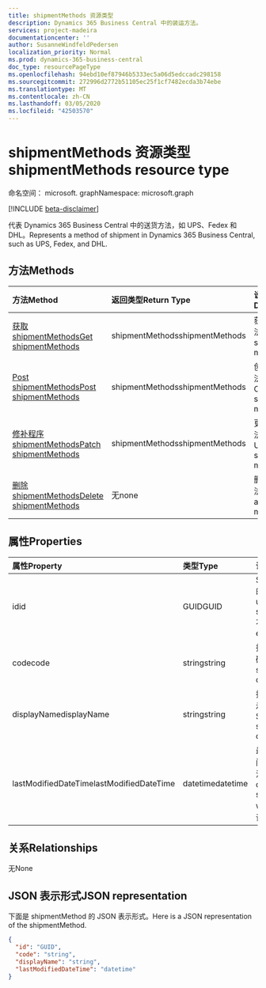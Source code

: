 ```yaml
---
title: shipmentMethods 资源类型
description: Dynamics 365 Business Central 中的装运方法。
services: project-madeira
documentationcenter: ''
author: SusanneWindfeldPedersen
localization_priority: Normal
ms.prod: dynamics-365-business-central
doc_type: resourcePageType
ms.openlocfilehash: 94ebd10ef87946b5333ec5a06d5edccadc298158
ms.sourcegitcommit: 272996d2772b51105ec25f1cf7482ecda3b74ebe
ms.translationtype: MT
ms.contentlocale: zh-CN
ms.lasthandoff: 03/05/2020
ms.locfileid: "42503570"
---
```

# <a name="shipmentmethods-resource-type"></a><span data-ttu-id="84c90-103">shipmentMethods 资源类型</span><span class="sxs-lookup"><span data-stu-id="84c90-103">shipmentMethods resource type</span></span>

<span data-ttu-id="84c90-104">命名空间： microsoft. graph</span><span class="sxs-lookup"><span data-stu-id="84c90-104">Namespace: microsoft.graph</span></span>

[!INCLUDE [beta-disclaimer](../../includes/beta-disclaimer.md)]

<span data-ttu-id="84c90-105">代表 Dynamics 365 Business Central 中的送货方法，如 UPS、Fedex 和 DHL。</span><span class="sxs-lookup"><span data-stu-id="84c90-105">Represents a method of shipment in Dynamics 365 Business Central, such as UPS, Fedex, and DHL.</span></span>

## <a name="methods"></a><span data-ttu-id="84c90-106">方法</span><span class="sxs-lookup"><span data-stu-id="84c90-106">Methods</span></span>

| <span data-ttu-id="84c90-107">方法</span><span class="sxs-lookup"><span data-stu-id="84c90-107">Method</span></span>       | <span data-ttu-id="84c90-108">返回类型</span><span class="sxs-lookup"><span data-stu-id="84c90-108">Return Type</span></span>  |<span data-ttu-id="84c90-109">说明</span><span class="sxs-lookup"><span data-stu-id="84c90-109">Description</span></span>|
|:---------------|:--------|:----------|
|[<span data-ttu-id="84c90-110">获取 shipmentMethods</span><span class="sxs-lookup"><span data-stu-id="84c90-110">Get shipmentMethods</span></span>](../api/dynamics-shipmentmethods-get.md)|<span data-ttu-id="84c90-111">shipmentMethods</span><span class="sxs-lookup"><span data-stu-id="84c90-111">shipmentMethods</span></span>|<span data-ttu-id="84c90-112">获取装运方法。</span><span class="sxs-lookup"><span data-stu-id="84c90-112">Gets a shipment method.</span></span>|
|[<span data-ttu-id="84c90-113">Post shipmentMethods</span><span class="sxs-lookup"><span data-stu-id="84c90-113">Post shipmentMethods</span></span>](../api/dynamics-create-shipmentmethods.md)|<span data-ttu-id="84c90-114">shipmentMethods</span><span class="sxs-lookup"><span data-stu-id="84c90-114">shipmentMethods</span></span>|<span data-ttu-id="84c90-115">创建装运方法。</span><span class="sxs-lookup"><span data-stu-id="84c90-115">Creates a shipment method.</span></span>|
|[<span data-ttu-id="84c90-116">修补程序 shipmentMethods</span><span class="sxs-lookup"><span data-stu-id="84c90-116">Patch shipmentMethods</span></span>](../api/dynamics-shipmentmethods-update.md)|<span data-ttu-id="84c90-117">shipmentMethods</span><span class="sxs-lookup"><span data-stu-id="84c90-117">shipmentMethods</span></span>|<span data-ttu-id="84c90-118">更新装运方法。</span><span class="sxs-lookup"><span data-stu-id="84c90-118">Updates a shipment method.</span></span>|
|[<span data-ttu-id="84c90-119">删除 shipmentMethods</span><span class="sxs-lookup"><span data-stu-id="84c90-119">Delete shipmentMethods</span></span>](../api/dynamics-shipmentmethods-delete.md)|<span data-ttu-id="84c90-120">无</span><span class="sxs-lookup"><span data-stu-id="84c90-120">none</span></span>|<span data-ttu-id="84c90-121">删除装运方法。</span><span class="sxs-lookup"><span data-stu-id="84c90-121">Deletes a shipment method.</span></span>|

## <a name="properties"></a><span data-ttu-id="84c90-122">属性</span><span class="sxs-lookup"><span data-stu-id="84c90-122">Properties</span></span>
| <span data-ttu-id="84c90-123">属性</span><span class="sxs-lookup"><span data-stu-id="84c90-123">Property</span></span>     | <span data-ttu-id="84c90-124">类型</span><span class="sxs-lookup"><span data-stu-id="84c90-124">Type</span></span>   |<span data-ttu-id="84c90-125">说明</span><span class="sxs-lookup"><span data-stu-id="84c90-125">Description</span></span>|
|:---------------|:--------|:----------|
|<span data-ttu-id="84c90-126">id</span><span class="sxs-lookup"><span data-stu-id="84c90-126">id</span></span>|<span data-ttu-id="84c90-127">GUID</span><span class="sxs-lookup"><span data-stu-id="84c90-127">GUID</span></span>|<span data-ttu-id="84c90-128">ShipmentMethod 的唯一 ID。</span><span class="sxs-lookup"><span data-stu-id="84c90-128">The unique ID of the shipmentMethod.</span></span> <span data-ttu-id="84c90-129">不可编辑。</span><span class="sxs-lookup"><span data-stu-id="84c90-129">Non-editable.</span></span>|
|<span data-ttu-id="84c90-130">code</span><span class="sxs-lookup"><span data-stu-id="84c90-130">code</span></span>|<span data-ttu-id="84c90-131">string</span><span class="sxs-lookup"><span data-stu-id="84c90-131">string</span></span>|<span data-ttu-id="84c90-132">指定装运方法代码。</span><span class="sxs-lookup"><span data-stu-id="84c90-132">Specifies the shipment method code.</span></span>|
|<span data-ttu-id="84c90-133">displayName</span><span class="sxs-lookup"><span data-stu-id="84c90-133">displayName</span></span>|<span data-ttu-id="84c90-134">string</span><span class="sxs-lookup"><span data-stu-id="84c90-134">string</span></span>|<span data-ttu-id="84c90-135">指定装运方法的显示名称。</span><span class="sxs-lookup"><span data-stu-id="84c90-135">Specifies the shipment method display name.</span></span>|
|<span data-ttu-id="84c90-136">lastModifiedDateTime</span><span class="sxs-lookup"><span data-stu-id="84c90-136">lastModifiedDateTime</span></span>|<span data-ttu-id="84c90-137">datetime</span><span class="sxs-lookup"><span data-stu-id="84c90-137">datetime</span></span>|<span data-ttu-id="84c90-138">最后一个日期/时间修改了运输方法。</span><span class="sxs-lookup"><span data-stu-id="84c90-138">The last datetime the shipment method was modified.</span></span> <span data-ttu-id="84c90-139">只读。</span><span class="sxs-lookup"><span data-stu-id="84c90-139">Read-Only.</span></span>|  


## <a name="relationships"></a><span data-ttu-id="84c90-140">关系</span><span class="sxs-lookup"><span data-stu-id="84c90-140">Relationships</span></span>
<span data-ttu-id="84c90-141">无</span><span class="sxs-lookup"><span data-stu-id="84c90-141">None</span></span>

## <a name="json-representation"></a><span data-ttu-id="84c90-142">JSON 表示形式</span><span class="sxs-lookup"><span data-stu-id="84c90-142">JSON representation</span></span>

<span data-ttu-id="84c90-143">下面是 shipmentMethod 的 JSON 表示形式。</span><span class="sxs-lookup"><span data-stu-id="84c90-143">Here is a JSON representation of the shipmentMethod.</span></span>

```json
{
  "id": "GUID",
  "code": "string",
  "displayName": "string",
  "lastModifiedDateTime": "datetime"
}

```


